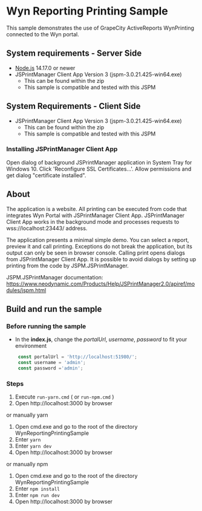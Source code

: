 # Wyn Reporting Printing Sample

This sample demonstrates the use of GrapeCity ActiveReports WynPrinting connected to the Wyn portal.

## System requirements - Server Side
 * [Node.js](https://nodejs.org/en/download/) 14.17.0 or newer
 * JSPrintManager Client App Version 3 (jspm-3.0.21.425-win64.exe)
   * This can be found within the zip
   * This sample is compatible and tested with this JSPM  
  
## System Requirements - Client Side
* JSPrintManager Client App Version 3 (jspm-3.0.21.425-win64.exe)
   * This can be found within the zip
   * This sample is compatible and tested with this JSPM  
### Installing JSPrintManager Client App

Open dialog of background JSPrintManager application in System Tray for Windows 10. Click 'Reconfigure SSL Certificates...'. Allow permissions and get dialog "certificate installed".

## About

The application is a website. All printing can be executed from code that integrates Wyn Portal with JSPrintManager Client App. JSPrintManager Client App works in the background mode and processes requests to wss://localhost:23443/ address.

The application  presents a minimal simple demo. You can select a report, preview it and call printing. Exceptions do not break the application, but its output can only be seen in browser console. Calling print opens dialogs from JSPrintManager Client App. It is possible to avoid dialogs by setting up printing from the code by JSPM.JSPrintManager.

JSPM.JSPrintManager documentation:
https://www.neodynamic.com/Products/Help/JSPrintManager2.0/apiref/modules/jspm.html

## Build and run the sample

### Before running the sample

* In the **index.js**, change the *portalUrl*, *username*, *password* to fit your environment
   ```js
    const portalUrl = 'http://localhost:51980/';
    const username = 'admin';
    const password ='admin';
    ```
### Steps
1. Execute `run-yarn.cmd` ( or `run-npm.cmd` )
2. Open http://localhost:3000 by browser

or manually yarn

1. Open cmd.exe and go to the root of the directory WynReportingPrintingSample
2. Enter `yarn`
3. Enter `yarn dev`
4. Open http://localhost:3000 by browser

or manually npm

1. Open cmd.exe and go to the root of the directory WynReportingPrintingSample
2. Enter `npm install`
4. Enter `npm run dev`
5. Open http://localhost:3000 by browser

